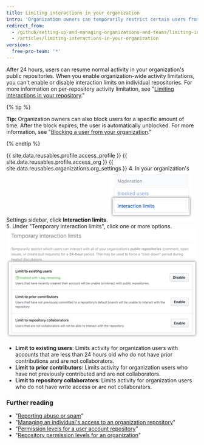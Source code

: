 ```yaml
---
title: Limiting interactions in your organization
intro: 'Organization owners can temporarily restrict certain users from commenting, opening issues, or creating pull requests in the organization''s public repositories to enforce a period of limited activity.'
redirect_from:
  - /github/setting-up-and-managing-organizations-and-teams/limiting-interactions-in-your-organization
  - /articles/limiting-interactions-in-your-organization
versions:
  free-pro-team: '*'
---
```


After 24 hours, users can resume normal activity in your organization's public repositories. When you enable organization-wide activity limitations, you can't enable or disable interaction limits on individual repositories. For more information on per-repository activity limitation, see "[Limiting interactions in your repository](/articles/limiting-interactions-in-your-repository)."

{% tip %}

**Tip:** Organization owners can also block users for a specific amount of time. After the block expires, the user is automatically unblocked. For more information, see "[Blocking a user from your organization](/articles/blocking-a-user-from-your-organization)." 

{% endtip %}

{{ site.data.reusables.profile.access_profile }}
{{ site.data.reusables.profile.access_org }}
{{ site.data.reusables.organizations.org_settings }}
4. In your organization's Settings sidebar, click **Interaction limits**.
![Interaction limits in organization settings ](/assets/images/help/organizations/org-settings-interaction-limits.png)
5. Under "Temporary interaction limits", click one or more options.
  ![Temporary interaction limit options](/assets/images/help/organizations/organization-temporary-interaction-limits-options.png)
   - **Limit to existing users**: Limits activity for organization users with accounts that are less than 24 hours old who do not have prior contributions and are not collaborators.
   - **Limit to prior contributors**: Limits activity for organization users who have not previously contributed and are not collaborators.
   - **Limit to repository collaborators**: Limits activity for organization users who do not have write access or are not collaborators.

### Further reading
- "[Reporting abuse or spam](/articles/reporting-abuse-or-spam)"
- "[Managing an individual's access to an organization repository](/articles/managing-an-individual-s-access-to-an-organization-repository)"
- "[Permission levels for a user account repository](/articles/permission-levels-for-a-user-account-repository)"
- "[Repository permission levels for an organization](/articles/repository-permission-levels-for-an-organization)"

